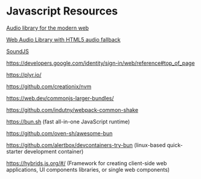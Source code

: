 # Javascript Resources

[Audio library for the modern web](https://github.com/goldfire/howler.js)

[Web Audio Library with HTML5 audio fallback](http://www.waudjs.com/)

[SoundJS](https://www.createjs.com/soundjs)

https://developers.google.com/identity/sign-in/web/reference#top_of_page

https://plyr.io/

https://github.com/creationix/nvm

https://web.dev/commonjs-larger-bundles/

https://github.com/indutny/webpack-common-shake

https://bun.sh (fast all-in-one JavaScript runtime)

https://github.com/oven-sh/awesome-bun

https://github.com/alertbox/devcontainers-try-bun (linux-based quick-starter development container)

https://hybrids.js.org/#/ (Framework for creating client-side web applications, UI components libraries, or single web components)

